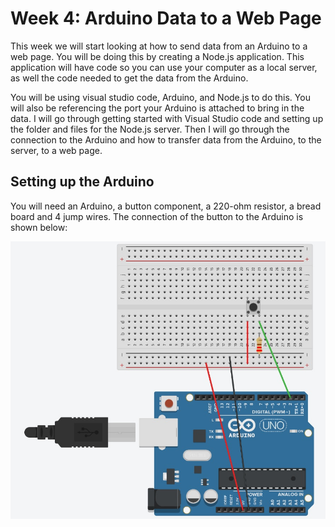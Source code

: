 # Week 4: Arduino Data to a Web Page
This week we will start looking at how to send data from an Arduino to a web page. You will be doing this by creating a Node.js application. This application will have code so you can use your computer as a local server, as well the code needed to get the data from the Arduino. 

You will be using visual studio code, Arduino, and Node.js to do this. You will also be referencing the port your Arduino is attached to bring in the data. I will go through getting started with Visual Studio code and setting up the folder and files for the Node.js server. Then I will go through the connection to the Arduino and how to transfer data from the Arduino, to the server, to a web page.

## Setting up the Arduino
You will need an Arduino, a button component, a 220-ohm resistor, a bread board and 4 jump wires. The connection of the button to the Arduino is shown below:

![connectioning a button to an Arduino](connections.jpg)